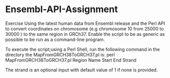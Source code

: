 # Ensembl-API-Assignment

Exercise 
Using the latest human data from Ensembl release and the Perl API to convert coordinates on chromosome (e.g chromosome 10 from 25000 to 30000 ) to the same region in GRCh37. Enable the script to be as generic as possible to be run as a command-line program. 

To execute the script;using a Perl Shell, run the following command in the directory the MapFromGRCH38ToGRCH37.pl is:
perl MapFromGRCH38ToGRCH37.pl Region Name Start End Strand
  
The strand is an optional input with default value of 1 if none is provided.
